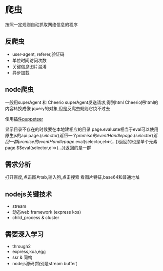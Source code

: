 # 爬虫

按照一定规则自动抓取网络信息的程序

## 反爬虫

* user-agent, referer,验证码
* 单位时间访问次数
* 关键信息图片混淆
* 异步加载

## node爬虫

一般用superAgent 和 Cheerio
superAgent发送请求,得到html
Cheerio把html的内容转换成像 jquery的对象,但是反爬虫规则它绕不过去

使用[插件puppeteer](https://github.com/GoogleChrome/puppeteer)

显示目录不存在的时候要在本地建相应的目录
page.evaluate相当于eval可以使用原生js的api
page.$(selector) 返回一个promise的eventHandle
page.$$(selector) 返回一群promise的eventHandle
page.$eval(selector,el=>{...})返回的也是单个元素
page.$$eval(selector,el=>{...})返回的是一群

## 需求分析

打开百度,点击图片tab,输入狗,点击搜索
看图片特征,base64和普通地址

## nodejs关键技术

* stream
* 动态web framework (express koa)
* child_process & cluster

## 需要深入学习

* through2
* express,koa,egg
* ssr & 同构
* nodejs源码(特别是stream buffer)
